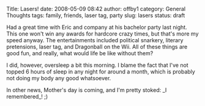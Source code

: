 Title: Lasers!
date: 2008-05-09 08:42
author: offby1
category: General Thoughts
tags: family, friends, laser tag, party
slug: lasers
status: draft

Had a great time with Eric and company at his bachelor party last night. This one won\'t win any awards for hardcore crazy times, but that\'s more my speed anyway. The entertainments included political snarkery, literary pretensions, laser tag, and Dragonball on the Wii. All of these things are good fun, and really, what would life be like without them?

I did, however, oversleep a bit this morning. I blame the fact that I\'ve not topped 6 hours of sleep in any night for around a month, which is probably not doing my body any good whatsoever.

In other news, Mother\'s day is coming, and I\'m pretty stoked: \_I remembered\_! ;)
